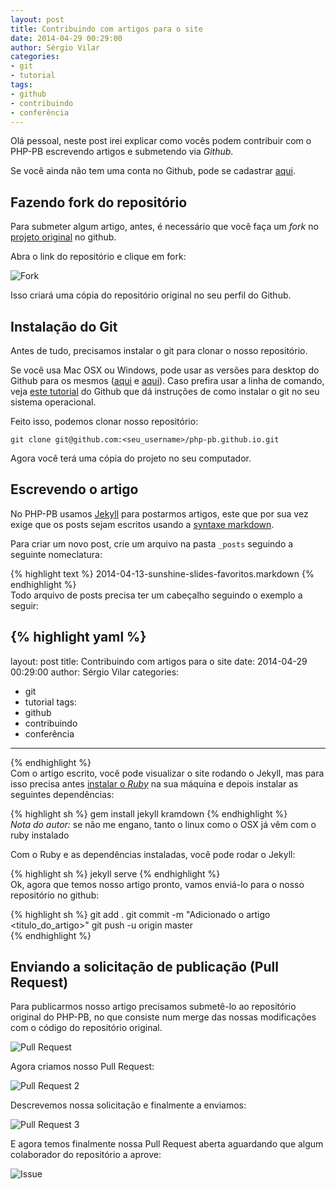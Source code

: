 ```yaml
---
layout: post
title: Contribuindo com artigos para o site
date: 2014-04-29 00:29:00
author: Sérgio Vilar
categories: 
- git
- tutorial
tags: 
- github
- contribuindo 
- conferência 
---
```


Olá pessoal, neste post irei explicar como vocês podem contribuir com o PHP-PB escrevendo artigos e submetendo via *Github*.

Se você ainda não tem uma conta no Github, pode se cadastrar [aqui](https://github.com/).

## Fazendo fork do repositório

Para submeter algum artigo, antes, é necessário que você faça um *fork* no [projeto original](https://github.com/php-pb/php-pb.github.io/) no github.

Abra o link do repositório e clique em fork:

![Fork](http://cl.ly/image/003G2N2N363H/fork.png)

Isso criará uma cópia do repositório original no seu perfil do Github.


## Instalação do Git

Antes de tudo, precisamos instalar o git para clonar o nosso repositório. 

Se você usa Mac OSX ou Windows, pode usar as versões para desktop do Github para os mesmos ([aqui](https://mac.github.com/) e [aqui](https://windows.github.com/)). Caso prefira usar a linha de comando, veja [este tutorial](https://help.github.com/articles/set-up-git) do Github que dá instruções de como instalar o git no seu sistema operacional.

Feito isso, podemos clonar nosso repositório:

    git clone git@github.com:<seu_username>/php-pb.github.io.git
    
Agora você terá uma cópia do projeto no seu computador.

## Escrevendo o artigo

No PHP-PB usamos [Jekyll](http://jekyllrb.com) para postarmos artigos, este que por sua vez exige que os posts sejam escritos usando a [syntaxe markdown](http://daringfireball.net/projects/markdown/syntax).

Para criar um novo post, crie um arquivo na pasta `_posts` seguindo a seguinte nomeclatura:

{% highlight text %}
2014-04-13-sunshine-slides-favoritos.markdown
{% endhighlight %}
<br>
Todo arquivo de posts precisa ter um cabeçalho seguindo o exemplo a seguir:

{% highlight yaml %}
---
layout: post
title: Contribuindo com artigos para o site
date: 2014-04-29 00:29:00
author: Sérgio Vilar
categories: 
- git
- tutorial
tags: 
- github
- contribuindo 
- conferência 
---
{% endhighlight %}
<br>
Com o artigo escrito, você pode visualizar o site rodando o Jekyll, mas para isso precisa antes [instalar o *Ruby*](http://www.devmedia.com.br/instalando-o-ruby-on-rails-no-windows/20472) na sua máquina e depois instalar as seguintes dependências:

{% highlight sh %}
gem install jekyll kramdown
{% endhighlight %}
<br>
*Nota do autor:* se não me engano, tanto o linux como o OSX já vêm com o ruby instalado    

Com o Ruby e as dependências instaladas, você pode rodar o Jekyll:

{% highlight sh %}
jekyll serve
{% endhighlight %}
<br>
Ok, agora que temos nosso artigo pronto, vamos enviá-lo para o nosso repositório no github:

{% highlight sh %}
git add .
git commit -m "Adicionado o artigo <titulo_do_artigo>"
git push -u origin master    
{% endhighlight %}
<br>    
    
## Enviando a solicitação de publicação (Pull Request)

Para publicarmos nosso artigo precisamos submetê-lo ao repositório original do PHP-PB, no que consiste num merge das nossas modificações com o código do repositório original.

![Pull Request](http://cl.ly/image/0D2u1d3z2a1Q/Pull%20request.png)

Agora criamos nosso Pull Request:

![Pull Request 2](http://cl.ly/image/2o2U2M2s3I0r/Pull%20Request%202.png)

Descrevemos nossa solicitação e finalmente a enviamos:

![Pull Request 3](http://cl.ly/image/2t442l3h1Q3k/Pull%20Request%203.png)

E agora temos finalmente nossa Pull Request aberta aguardando que algum colaborador do repositório a aprove:

![Issue](http://cl.ly/image/0g37163r3j1A/issue.png)